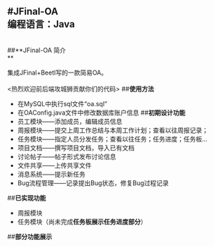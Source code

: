 #JFinal-OA<br>
编程语言：Java <br>
---
<br>
##**JFinal-OA 简介<br>**

集成JFinal+Beetl写的一款简易OA。<br><br>
<热烈欢迎前后端攻城狮贡献你们的代码>
##**使用方法**<br>
- 在MySQL中执行sql文件“oa.sql”
- 在OAConfig.java文件中修改数据库账户信息
##**初期设计功能**<br>
- 员工模块——添加成员，编辑成员信息
- 周报模块——提交上周工作总结与本周工作计划；查看以往周报记录；
- 任务模块——指定人员分发任务；查看以往任务；任务进度；任务板...<br>
- 项目文档——撰写项目文档，导入已有文档
- 讨论帖子——帖子形式发布讨论信息
- 文件共享——上传共享文件
- 消息系统——提示新任务
- Bug流程管理——记录提出Bug状态，修复Bug过程记录

##**已实现功能**<br>
- 周报模块
- 任务模块（尚未完成**任务板展示任务进度部分**）


##**部分功能展示**


